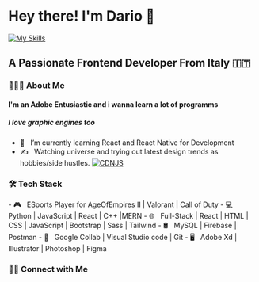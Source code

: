 <h1> Hey there! I'm Dario 👋 </h1>

[![My Skills](https://skillicons.dev/icons?i=js,gatsby,react,figma,bootstrap,tailwind,visualstudio,vscode,atom,laravel,selenium,eclipse,vue,python,php,illustrator,photoshop,premiere,unreal,unity)](https://skillicons.dev)
<h2> A Passionate Frontend Developer From Italy  🇮🇹 </h2>
<h3> 👨🏻‍💻 About Me </h3>
<h4> I'm an Adobe Entusiastic and i wanna learn a lot of programms</h4>
<h5> I love graphic engines too</h5>


- 🔭 &nbsp; I’m currently learning React and React Native for Development
- ✍️ &nbsp; Watching universe and trying out latest design trends as hobbies/side hustles. 
[![CDNJS](https://img.shields.io/cdnjs/v/reactstrap.svg)](https://cdnjs.com/libraries/reactstrap)

<h3>🛠 Tech Stack</h3>
- 🎮  &nbsp; ESports Player for AgeOfEmpires II | Valorant | Call of Duty
- 💻 &nbsp; Python | JavaScript | React | C++ |MERN  
- 🌐 &nbsp; Full-Stack | React | HTML | CSS | JavaScript | Bootstrap | Sass | Tailwind 
- 🛢 &nbsp; MySQL | Firebase | Postman
- 🔧 &nbsp; Google Collab  | Visual Studio code  | Git
- 🖥 &nbsp; Adobe Xd | Illustrator | Photoshop | Figma

<h3> 🤝🏻 Connect with Me </h3>




